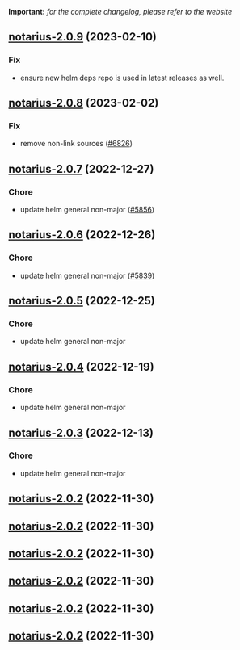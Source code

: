 **Important:**
*for the complete changelog, please refer to the website*




## [notarius-2.0.9](https://github.com/succelle/charts/compare/notarius-2.0.8...notarius-2.0.9) (2023-02-10)

### Fix

- ensure new helm deps repo is used in latest releases as well.
  
  


## [notarius-2.0.8](https://github.com/succelle/charts/compare/notarius-2.0.7...notarius-2.0.8) (2023-02-02)

### Fix

- remove non-link sources ([#6826](https://github.com/succelle/charts/issues/6826))
  
  


## [notarius-2.0.7](https://github.com/succelle/charts/compare/notarius-2.0.6...notarius-2.0.7) (2022-12-27)

### Chore

- update helm general non-major ([#5856](https://github.com/succelle/charts/issues/5856))
  
  


## [notarius-2.0.6](https://github.com/succelle/charts/compare/notarius-2.0.5...notarius-2.0.6) (2022-12-26)

### Chore

- update helm general non-major ([#5839](https://github.com/succelle/charts/issues/5839))
  
  


## [notarius-2.0.5](https://github.com/succelle/charts/compare/notarius-2.0.4...notarius-2.0.5) (2022-12-25)

### Chore

- update helm general non-major
  
  


## [notarius-2.0.4](https://github.com/succelle/charts/compare/notarius-2.0.3...notarius-2.0.4) (2022-12-19)

### Chore

- update helm general non-major
  
  


## [notarius-2.0.3](https://github.com/succelle/charts/compare/notarius-2.0.2...notarius-2.0.3) (2022-12-13)

### Chore

- update helm general non-major
  
  


## [notarius-2.0.2](https://github.com/succelle/charts/compare/notarius-2.0.1...notarius-2.0.2) (2022-11-30)




## [notarius-2.0.2](https://github.com/succelle/charts/compare/notarius-2.0.1...notarius-2.0.2) (2022-11-30)




## [notarius-2.0.2](https://github.com/succelle/charts/compare/notarius-2.0.1...notarius-2.0.2) (2022-11-30)




## [notarius-2.0.2](https://github.com/succelle/charts/compare/notarius-2.0.1...notarius-2.0.2) (2022-11-30)




## [notarius-2.0.2](https://github.com/succelle/charts/compare/notarius-2.0.1...notarius-2.0.2) (2022-11-30)




## [notarius-2.0.2](https://github.com/succelle/charts/compare/notarius-2.0.1...notarius-2.0.2) (2022-11-30)




